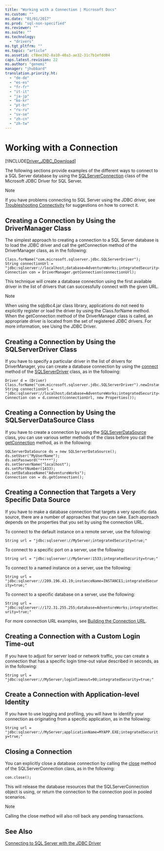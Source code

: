 ```yaml
---
title: "Working with a Connection | Microsoft Docs"
ms.custom: ""
ms.date: "01/01/2017"
ms.prod: "sql-non-specified"
ms.reviewer: ""
ms.suite: ""
ms.technology: 
  - "drivers"
ms.tgt_pltfrm: ""
ms.topic: "article"
ms.assetid: cf8ee392-8a10-40a3-ae32-31c7b1efdd04
caps.latest.revision: 22
ms.author: "genemi"
manager: "jhubbard"
translation.priority.ht: 
  - "de-de"
  - "es-es"
  - "fr-fr"
  - "it-it"
  - "ja-jp"
  - "ko-kr"
  - "pt-br"
  - "ru-ru"
  - "sv-se"
  - "zh-cn"
  - "zh-tw"
---
```

# Working with a Connection
[!INCLUDE[Driver_JDBC_Download](../../connect/jdbc/includes)]

  The following sections provide examples of the different ways to connect to a SQL Server database by using the [SQLServerConnection](../../connect/jdbc/reference/sqlserverconnection-class.md) class of the Microsoft JDBC Driver for SQL Server.  
  
> [!NOTE]  
>  If you have problems connecting to SQL Server using the JDBC driver, see [Troubleshooting Connectivity](../../connect/jdbc/troubleshooting-connectivity.md) for suggestions on how to correct it.  
  
## Creating a Connection by Using the DriverManager Class  
 The simplest approach to creating a connection to a SQL Server database is to load the JDBC driver and call the getConnection method of the DriverManager class, as in the following:  
  
```  
Class.forName("com.microsoft.sqlserver.jdbc.SQLServerDriver");  
String connectionUrl = "jdbc:sqlserver://localhost;database=AdventureWorks;integratedSecurity=true;"  
Connection con = DriverManager.getConnection(connectionUrl);  
```  
  
 This technique will create a database connection using the first available driver in the list of drivers that can successfully connect with the given URL.  
  
> [!NOTE]  
>  When using the sqljdbc4.jar class library, applications do not need to explicitly register or load the driver by using the Class.forName method. When the getConnection method of the DriverManager class is called, an appropriate driver is located from the set of registered JDBC drivers. For more information, see Using the JDBC Driver.  
  
## Creating a Connection by Using the SQLServerDriver Class  
 If you have to specify a particular driver in the list of drivers for DriverManager, you can create a database connection by using the [connect](../../connect/jdbc/reference/connect-method--sqlserverdriver-.md) method of the [SQLServerDriver](../../connect/jdbc/reference/sqlserverdriver-class.md) class, as in the following:  
  
```  
Driver d = (Driver) Class.forName("com.microsoft.sqlserver.jdbc.SQLServerDriver").newInstance();  
String connectionUrl = "jdbc:sqlserver://localhost;database=AdventureWorks;integratedSecurity=true;"  
Connection con = d.connect(connectionUrl, new Properties());  
```  
  
## Creating a Connection by Using the SQLServerDataSource Class  
 If you have to create a connection by using the [SQLServerDataSource](../../connect/jdbc/reference/sqlserverdatasource-class.md) class, you can use various setter methods of the class before you call the [getConnection](../../connect/jdbc/reference/getconnection-method---.md) method, as in the following:  
  
```  
SQLServerDataSource ds = new SQLServerDataSource();  
ds.setUser("MyUserName");  
ds.setPassword("*****");  
ds.setServerName("localhost");  
ds.setPortNumber(1433);   
ds.setDatabaseName("AdventureWorks");  
Connection con = ds.getConnection();  
```  
  
## Creating a Connection that Targets a Very Specific Data Source  
 If you have to make a database connection that targets a very specific data source, there are a number of approaches that you can take. Each approach depends on the properties that you set by using the connection URL.  
  
 To connect to the default instance on a remote server, use the following:  
  
 `String url = "jdbc:sqlserver://MyServer;integratedSecurity=true;"`  
  
 To connect to a specific port on a server, use the following:  
  
 `String url = "jdbc:sqlserver://MyServer:1533;integratedSecurity=true;"`  
  
 To connect to a named instance on a server, use the following:  
  
 `String url = "jdbc:sqlserver://209.196.43.19;instanceName=INSTANCE1;integratedSecurity=true;"`  
  
 To connect to a specific database on a server, use the following:  
  
 `String url = "jdbc:sqlserver://172.31.255.255;database=AdventureWorks;integratedSecurity=true;"`  
  
 For more connection URL examples, see [Building the Connection URL](../../connect/jdbc/building-the-connection-url.md).  
  
## Creating a Connection with a Custom Login Time-out  
 If you have to adjust for server load or network traffic, you can create a connection that has a specific login time-out value described in seconds, as in the following:  
  
 `String url = "jdbc:sqlserver://MyServer;loginTimeout=90;integratedSecurity=true;"`  
  
## Create a Connection with Application-level Identity  
 If you have to use logging and profiling, you will have to identify your connection as originating from a specific application, as in the following:  
  
 `String url = "jdbc:sqlserver://MyServer;applicationName=MYAPP.EXE;integratedSecurity=true;"`  
  
## Closing a Connection  
 You can explicitly close a database connection by calling the [close](../../connect/jdbc/reference/close-method--sqlserverconnection-.md) method of the SQLServerConnection class, as in the following:  
  
 `con.close();`  
  
 This will release the database resources that the SQLServerConnection object is using, or return the connection to the connection pool in pooled scenarios.  
  
> [!NOTE]  
>  Calling the close method will also roll back any pending transactions.  
  
## See Also  
 [Connecting to SQL Server with the JDBC Driver](../../connect/jdbc/connecting-to-sql-server-with-the-jdbc-driver.md)  
  
  